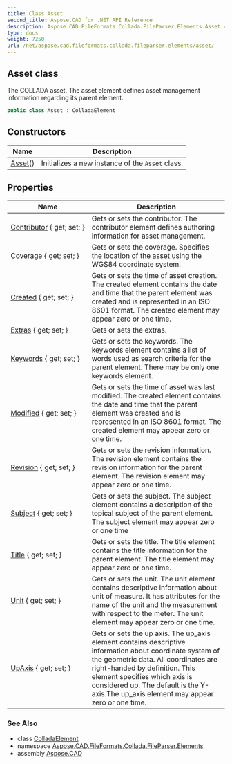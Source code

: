 ```yaml
---
title: Class Asset
second_title: Aspose.CAD for .NET API Reference
description: Aspose.CAD.FileFormats.Collada.FileParser.Elements.Asset class. The COLLADA asset. The asset element defines asset management information regarding its parent element
type: docs
weight: 7250
url: /net/aspose.cad.fileformats.collada.fileparser.elements/asset/
---
```

## Asset class

The COLLADA asset. The asset element defines asset management information regarding its parent element.

```csharp
public class Asset : ColladaElement
```

## Constructors

| Name | Description |
| --- | --- |
| [Asset](asset/)() | Initializes a new instance of the `Asset` class. |

## Properties

| Name | Description |
| --- | --- |
| [Contributor](../../aspose.cad.fileformats.collada.fileparser.elements/asset/contributor/) { get; set; } | Gets or sets the contributor. The contributor element defines authoring information for asset management. |
| [Coverage](../../aspose.cad.fileformats.collada.fileparser.elements/asset/coverage/) { get; set; } | Gets or sets the coverage. Specifies the location of the asset using the WGS84 coordinate system. |
| [Created](../../aspose.cad.fileformats.collada.fileparser.elements/asset/created/) { get; set; } | Gets or sets the time of asset creation. The created element contains the date and time that the parent element was created and is represented in an ISO 8601 format. The created element may appear zero or one time. |
| [Extras](../../aspose.cad.fileformats.collada.fileparser.elements/asset/extras/) { get; set; } | Gets or sets the extras. |
| [Keywords](../../aspose.cad.fileformats.collada.fileparser.elements/asset/keywords/) { get; set; } | Gets or sets the keywords. The keywords element contains a list of words used as search criteria for the parent element. There may be only one keywords element. |
| [Modified](../../aspose.cad.fileformats.collada.fileparser.elements/asset/modified/) { get; set; } | Gets or sets the time of asset was last modified. The created element contains the date and time that the parent element was created and is represented in an ISO 8601 format. The created element may appear zero or one time. |
| [Revision](../../aspose.cad.fileformats.collada.fileparser.elements/asset/revision/) { get; set; } | Gets or sets the revision information. The revision element contains the revision information for the parent element. The revision element may appear zero or one time. |
| [Subject](../../aspose.cad.fileformats.collada.fileparser.elements/asset/subject/) { get; set; } | Gets or sets the subject. The subject element contains a description of the topical subject of the parent element. The subject element may appear zero or one time |
| [Title](../../aspose.cad.fileformats.collada.fileparser.elements/asset/title/) { get; set; } | Gets or sets the title. The title element contains the title information for the parent element. The title element may appear zero or one time. |
| [Unit](../../aspose.cad.fileformats.collada.fileparser.elements/asset/unit/) { get; set; } | Gets or sets the unit. The unit element contains descriptive information about unit of measure. It has attributes for the name of the unit and the measurement with respect to the meter. The unit element may appear zero or one time. |
| [UpAxis](../../aspose.cad.fileformats.collada.fileparser.elements/asset/upaxis/) { get; set; } | Gets or sets the up axis. The up_axis element contains descriptive information about coordinate system of the geometric data. All coordinates are right-handed by definition. This element specifies which axis is considered up. The default is the Y-axis.The up_axis element may appear zero or one time. |

### See Also

* class [ColladaElement](../colladaelement/)
* namespace [Aspose.CAD.FileFormats.Collada.FileParser.Elements](../../aspose.cad.fileformats.collada.fileparser.elements/)
* assembly [Aspose.CAD](../../)


